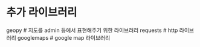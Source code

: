 


# 추가 라이브러리 
geopy   # 지도를 admin 등에서 표현해주기 위한 라이브러리 
requests # http 라이브러리
googlemaps # google map 라이브러리 

